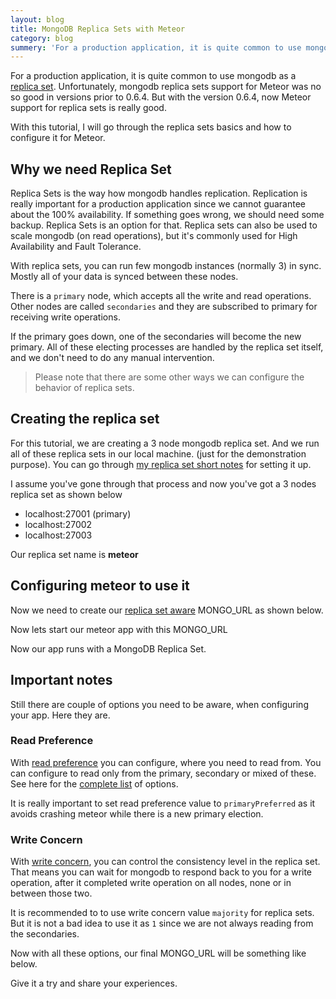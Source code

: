 ```yaml
---
layout: blog
title: MongoDB Replica Sets with Meteor
category: blog
summery: 'For a production application, it is quite common to use mongodb as a <a href="http://docs.mongodb.org/manual/replication/">replica set</a>.With this tutorial, I will go through the replica sets basics and how to configure it for Meteor.'
---
```


For a production application, it is quite common to use mongodb as a [replica set](http://docs.mongodb.org/manual/replication/). Unfortunately, mongodb replica sets support for Meteor was no so good in versions prior to 0.6.4. But with the version 0.6.4, now Meteor support for replica sets is really good.

With this tutorial, I will go through the replica sets basics and how to configure it for Meteor.

## Why we need Replica Set

Replica Sets is the way how mongodb handles replication. Replication is really important for a production application since we cannot guarantee about the 100% availability. If something goes wrong, we should need some backup. Replica Sets is an option for that. Replica sets can also be used to scale mongodb (on read operations), but it's commonly used for High Availability and Fault Tolerance.

With replica sets, you can run few mongodb instances (normally 3) in sync. Mostly all of your data is synced between these nodes. 

There is a `primary` node, which accepts all the write and read operations. Other nodes are called `secondaries` and they are subscribed to primary for receiving write operations.

If the primary goes down, one of the secondaries will become the new primary. All of these electing processes are handled by the replica set itself, and we don't need to do any manual intervention.

>Please note that there are some other ways we can configure the behavior of replica sets.

## Creating the replica set

For this tutorial, we are creating a 3 node mongodb replica set. And we run all of these replica sets in our local machine. (just for the demonstration purpose). You can go through [my replica set short notes](http://goo.gl/izMZj) for setting it up.

I assume you've gone through that process and now you've got a 3 nodes replica set as shown below

* localhost:27001 (primary) 
* localhost:27002
* localhost:27003

Our replica set name is **meteor**

## Configuring meteor to use it

Now we need to create our [replica set aware](http://goo.gl/KK5Ie) MONGO_URL as shown below.

<script src="https://gist.github.com/arunoda/a8337781393842a3f32e.js">
</script>

Now lets start our meteor app with this MONGO_URL

<script src="https://gist.github.com/arunoda/0d80b30554da07db4686.js">
</script>

Now our app runs with a MongoDB Replica Set.

## Important notes

Still there are couple of options you need to be aware, when configuring your app. Here they are.

### Read Preference 

With [read preference](http://goo.gl/v55vR) you can configure, where you need to read from. You can configure to read only from the primary, secondary or mixed of these. See here for the [complete list](http://goo.gl/HvBKw) of options.

It is really important to set read preference value to `primaryPreferred` as it avoids crashing meteor while there is a new primary election.

### Write Concern

With [write concern](http://goo.gl/7Q5Vi), you can control the consistency level in the replica set. That means you can wait for mongodb to respond back to you for a write operation, after it completed write operation on all nodes, none or in between those two.

It is recommended to to use write concern value `majority` for replica sets. But it is not a bad idea to use it as `1` since we are not always reading from the secondaries.

Now with all these options, our final MONGO_URL will be something like below.

<script src="https://gist.github.com/arunoda/bcab9e83eeb0495c0c7f.js">
</script>

Give it a try and share your experiences.